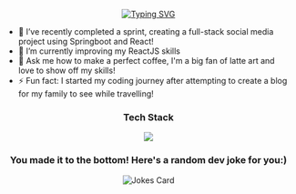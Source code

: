 <p align="center"> 
<a href="https://git.io/typing-svg"><img src="https://readme-typing-svg.demolab.com?weight=500&size=29&duration=3500&pause=990&color=FFC1FC&background=FCFCFC00&center=true&vCenter=true&width=500&lines=%3Ch1%3EHello+World!%3C%2Fh1%3E;%3Cp%3EWelcome+to+my+GitHub!%3C%2Fp%3E;%3Cp%3EI'm+Zaynah%3A)%3C%2Fp%3E" alt="Typing SVG" /></a>
</p>

- 🔭 I’ve recently completed a sprint, creating a full-stack social media project using Springboot and React!
- 🌱 I’m currently improving my ReactJS skills
- 💬 Ask me how to make a perfect coffee, I'm a big fan of latte art and love to show off my skills!
- ⚡ Fun fact: I started my coding journey after attempting to create a blog for my family to see while travelling!

<h3 align="center"> Tech Stack</h3>
<p align="center"> 
  <img src="https://skillicons.dev/icons?i=git,js,html,css,java,react,postgresql" />
  </a>
</p>

<!-- HTML -->
<h3 align="center"> You made it to the bottom! Here's a random dev joke for you:)</h3>
<p align="center"> 
  <img src="https://readme-jokes.vercel.app/api" alt="Jokes Card" />
  </a>
</p>










